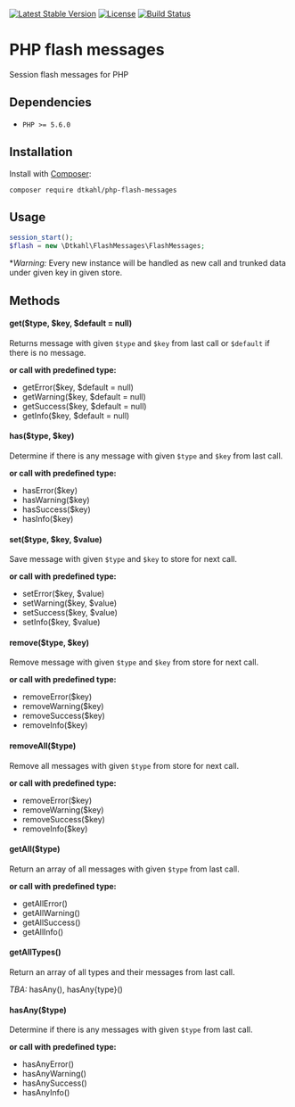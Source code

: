 [![Latest Stable Version](https://poser.pugx.org/dtkahl/php-flash-messages/v/stable)](https://packagist.org/packages/dtkahl/php-flash-messages)
[![License](https://poser.pugx.org/dtkahl/php-flash-messages/license)](https://packagist.org/packages/dtkahl/php-flash-messagesK)
[![Build Status](https://travis-ci.org/dtkahl/php-flash-messages.svg?branch=master)](https://travis-ci.org/dtkahl/php-flash-messages)

# PHP flash messages

Session flash messages for PHP


## Dependencies

* `PHP >= 5.6.0`


## Installation

Install with [Composer](http://getcomposer.org):

    composer require dtkahl/php-flash-messages


## Usage

```php
session_start();
$flash = new \Dtkahl\FlashMessages\FlashMessages;
```

**Warning:* Every new instance  will be handled as new call and trunked data under given key in given store.


## Methods

#### get($type, $key, $default = null)

Returns message with given `$type` and `$key` from last call or `$default` if there is no message.

**or call with predefined type:**
- getError($key, $default = null)
- getWarning($key, $default = null)
- getSuccess($key, $default = null)
- getInfo($key, $default = null)


#### has($type, $key)

Determine if there is any message with given `$type` and `$key` from last call.

**or call with predefined type:**
- hasError($key)
- hasWarning($key)
- hasSuccess($key)
- hasInfo($key)


#### set($type, $key, $value)

Save message with given `$type` and `$key` to store for next call.

**or call with predefined type:**
- setError($key, $value)
- setWarning($key, $value)
- setSuccess($key, $value)
- setInfo($key, $value)


#### remove($type, $key)

Remove message with given `$type` and `$key` from store for next call.

**or call with predefined type:**
- removeError($key)
- removeWarning($key)
- removeSuccess($key)
- removeInfo($key)


#### removeAll($type)

Remove all messages with given `$type` from store for next call.

**or call with predefined type:**
- removeError($key)
- removeWarning($key)
- removeSuccess($key)
- removeInfo($key)


#### getAll($type)

Return an array of all messages with given `$type` from last call.

**or call with predefined type:**
- getAllError()
- getAllWarning()
- getAllSuccess()
- getAllInfo()


#### getAllTypes()

Return an array of all types and their messages from last call.

*TBA:* hasAny(), hasAny{type}()


#### hasAny($type)

Determine if there is any messages with given `$type` from last call.

**or call with predefined type:**
- hasAnyError()
- hasAnyWarning()
- hasAnySuccess()
- hasAnyInfo()